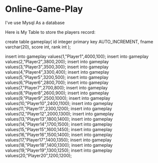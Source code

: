 # Online-Game-Play
I've use Mysql As a database

Here is My Table to store the players record:


create table gameplay(
    id integer primary key AUTO_INCREMENT,
    fname varchar(20),
    score int,
    rank int
);

insert into gameplay values(1,"Player1",4000,100);
insert into gameplay values(2,"Player2",3800,200);
insert into gameplay values(3,"Player3",3500,300);
insert into gameplay values(4,"Player4",3300,400);
insert into gameplay values(5,"Player5",3200,500);
insert into gameplay values(6,"Player6",2800,700);
insert into gameplay values(7,"Player7",2700,800);
insert into gameplay values(8,"Player8",2600,900);
insert into gameplay values(9,"Player9",2500,1000);
insert into gameplay values(10,"Player10",2400,1100);
insert into gameplay values(11,"Player11",2300,1200);
insert into gameplay values(12,"Player12",2000,1300);
insert into gameplay values(13,"Player13",1800,1400);
insert into gameplay values(14,"Player14",1700,1500);
insert into gameplay values(15,"Player15",1600,1450);
insert into gameplay values(16,"Player16",1500,1400);
insert into gameplay values(17,"Player17",1400,1350);
insert into gameplay values(18,"Player18",1400,1300);
insert into gameplay values(19,"Player19",1300,1250);
insert into gameplay values(20,"Player20",1200,1200);
